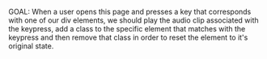 GOAL: When a user opens this page and presses a key that corresponds with one of our div elements, we should play the audio clip associated with the keypress, add a class to the specific element that matches with the keypress and then remove that class in order to reset the element to it's original state.
